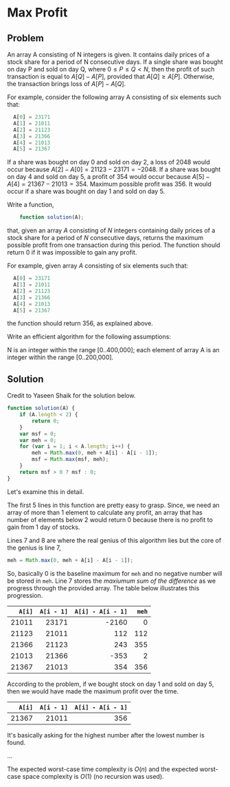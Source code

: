 # Max Profit

## Problem

An array A consisting of N integers is given. It contains daily prices of a stock share for a period of N consecutive days. If a single share was bought on day P and sold on day Q, where $0 ≤ P ≤ Q < N$, then the profit of such transaction is equal to $A[Q] − A[P]$, provided that $A[Q] ≥ A[P]$. Otherwise, the transaction brings loss of $A[P] − A[Q]$.

For example, consider the following array A consisting of six elements such that:

```js
  A[0] = 23171
  A[1] = 21011
  A[2] = 21123
  A[3] = 21366
  A[4] = 21013
  A[5] = 21367
```

If a share was bought on day $0$ and sold on day $2$, a loss of $2048$ would occur because $A[2] − A[0] = 21123 − 23171 = −2048$. If a share was bought on day $4$ and sold on day $5$, a profit of $354$ would occur because $A[5] − A[4] = 21367 − 21013 = 354$. Maximum possible profit was $356$. It would occur if a share was bought on day $1$ and sold on day $5$.

Write a function,

```js
    function solution(A);
```

that, given an array $A$ consisting of $N$ integers containing daily prices of a stock share for a period of $N$ consecutive days, returns the maximum possible profit from one transaction during this period. The function should return $0$ if it was impossible to gain any profit.

For example, given array $A$ consisting of six elements such that:

```js
  A[0] = 23171
  A[1] = 21011
  A[2] = 21123
  A[3] = 21366
  A[4] = 21013
  A[5] = 21367
```

the function should return $356$, as explained above.

Write an efficient algorithm for the following assumptions:

N is an integer within the range [0..400,000];
each element of array A is an integer within the range [0..200,000].

## Solution

Credit to Yaseen Shaik for the solution below.

```js
function solution(A) {
    if (A.length < 2) {
        return 0;
    }
    var msf = 0;
    var meh = 0;
    for (var i = 1; i < A.length; i++) {
        meh = Math.max(0, meh + A[i] - A[i - 1]);
        msf = Math.max(msf, meh);
    }
    return msf > 0 ? msf : 0;
}
```

Let's examine this in detail.

The first 5 lines in this function are pretty easy to grasp. Since, we need an array of more than 1 element to calculate any profit, an array that has number of elements below 2 would return 0 because there is no profit to gain from 1 day of stocks.

Lines 7 and 8 are where the real genius of this algorithm lies but the core of the genius is line 7,

```js
meh = Math.max(0, meh + A[i] - A[i - 1]);
```

So, basically $0$ is the baseline maximum for `meh` and no negative number will be stored in `meh`. Line 7 stores the _maxiumum sum of the difference_ as we progress through the provided array. The table below illustrates this progression.

| `A[i]` | `A[i - 1]` | `A[i] - A[i - 1]` | `meh` |
| ------:| ----------:| -----------------:| -----:|
| 21011  | 23171      | -2160             | 0     |
| 21123  | 21011      | 112               | 112   |
| 21366  | 21123      | 243               | 355   |
| 21013  | 21366      | -353              | 2     |
| 21367  | 21013      | 354               | 356   |

According to the problem, if we bought stock on day $1$ and sold on day $5$, then we would have made the maximum profit over the time.

| `A[i]` | `A[i - 1]` | `A[i] - A[i - 1]` |
| ------:| ----------:| -----------------:|
| 21367  | 21011      | 356               |

It's basically asking for the highest number after the lowest number is found.

...

The expected worst-case time complexity is $O(n)$ and the expected worst-case space complexity is $O(1)$ (no recursion was used).